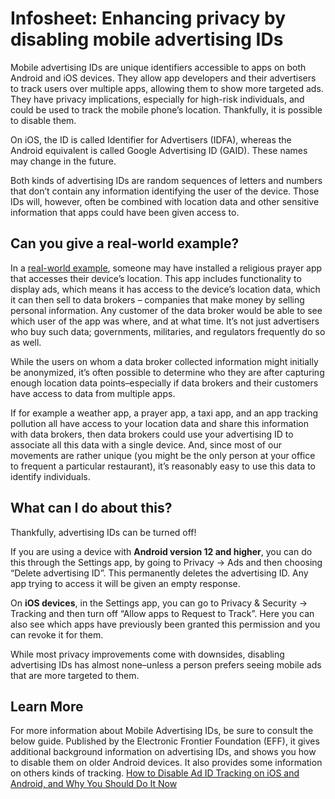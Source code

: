 # Infosheet: Enhancing privacy by disabling mobile advertising IDs

Mobile advertising IDs are unique identifiers accessible to apps on both Android and iOS devices. They allow app developers and their advertisers to track users over multiple apps, allowing them to show more targeted ads. They have privacy implications, especially for high-risk individuals, and could be used to track the mobile phone’s location. Thankfully, it is possible to disable them.

On iOS, the ID is called Identifier for Advertisers (IDFA), whereas the Android equivalent is called Google Advertising ID (GAID). These names may change in the future.

Both kinds of advertising IDs are random sequences of letters and numbers that don’t contain any information identifying the user of the device. Those IDs will, however, often be combined with location data and other sensitive information that apps could have been given access to.

## Can you give a real-world example?

In a [real-world example](https://www.vice.com/en/article/muslim-app-location-data-salaat-first/), someone may have installed a religious prayer app that accesses their device’s location. This app includes functionality to display ads, which means it has access to the device’s location data, which it can then sell to data brokers – companies that make money by selling personal information. Any customer of the data broker would be able to see which user of the app was where, and at what time. It’s not just advertisers who buy such data; governments, militaries, and regulators frequently do so as well.

While the users on whom a data broker collected information might initially be anonymized, it’s often possible to determine who they are after capturing enough location data points–especially if data brokers and their customers have access to data from multiple apps.

If for example a weather app, a prayer app, a taxi app, and an app tracking pollution all have access to your location data and share this information with data brokers, then data brokers could use your advertising ID to associate all this data with a single device. And, since most of our movements are rather unique (you might be the only person at your office to frequent a particular restaurant), it’s reasonably easy to use this data to identify individuals.

## What can I do about this?

Thankfully, advertising IDs can be turned off!

If you are using a device with **Android version 12 and higher**, you can do this through the Settings app, by going to Privacy -> Ads and then choosing “Delete advertising ID”. This permanently deletes the advertising ID. Any app trying to access it will be given an empty response.

On **iOS devices**, in the Settings app, you can go to Privacy & Security -> Tracking and then turn off “Allow apps to Request to Track”. Here you can also see which apps have previously been granted this permission and you can revoke it for them.

While most privacy improvements come with downsides, disabling advertising IDs has almost none–unless a person prefers seeing mobile ads that are more targeted to them.

## Learn More

For more information about Mobile Advertising IDs, be sure to consult the below guide. Published by the Electronic Frontier Foundation (EFF), it gives additional background information on advertising IDs, and shows you how to disable them on older Android devices. It also provides some information on others kinds of tracking.
[How to Disable Ad ID Tracking on iOS and Android, and Why You Should Do It Now](https://www.eff.org/deeplinks/2022/05/how-disable-ad-id-tracking-ios-and-android-and-why-you-should-do-it-now)

